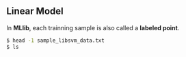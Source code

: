 ## Linear Model

In **MLlib**, each trainning sample is also called a **labeled point**.

```bash
$ head -1 sample_libsvm_data.txt
$ ls
```

